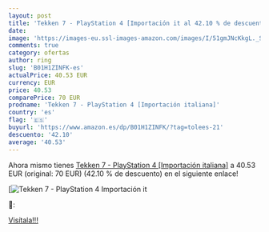 ```yaml
---
layout: post
title: 'Tekken 7 - PlayStation 4 [Importación it al 42.10 % de descuento'
date: 
image: 'https://images-eu.ssl-images-amazon.com/images/I/51gmJNcKkgL._SL200_.jpg'
comments: true
category: ofertas
author: ring
slug: 'B01H1ZINFK-es'
actualPrice: 40.53 EUR
currency: EUR
price: 40.53
comparePrice: 70 EUR
prodname: 'Tekken 7 - PlayStation 4 [Importación italiana]'
country: 'es'
flag: '🇪🇸'
buyurl: 'https://www.amazon.es/dp/B01H1ZINFK/?tag=tolees-21'
descuento: '42.10'
average: '40.53'
---
```


Ahora mismo tienes [Tekken 7 - PlayStation 4 [Importación italiana]](https://www.amazon.es/dp/B01H1ZINFK/?tag=tolees-21) a 40.53 EUR (original: 70 EUR) (42.10 %  de descuento) en el siguiente enlace!

[![Tekken 7 - PlayStation 4 [Importación it](https://images-eu.ssl-images-amazon.com/images/I/51gmJNcKkgL._SL200_.jpg)](https://www.amazon.es/dp/B01H1ZINFK/?tag=tolees-21)

🔎:


[Visítala!!!](https://www.amazon.es/dp/B01H1ZINFK/?tag=tolees-21)

